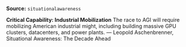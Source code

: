 **Source:** `situationalawareness`

**Critical Capability: Industrial Mobilization**
The race to AGI will require mobilizing American industrial might, including building massive GPU clusters, datacenters, and power plants. — Leopold Aschenbrenner, Situational Awareness: The Decade Ahead
